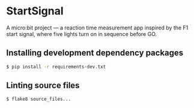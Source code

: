 # StartSignal
A micro:bit project — a reaction time measurement app inspired by the F1 start signal, where five lights turn on in sequence before GO.

## Installing development dependency packages
```bash
$ pip install -r requirements-dev.txt
```

## Linting source files
```bash
$ flake8 source_files...
```
